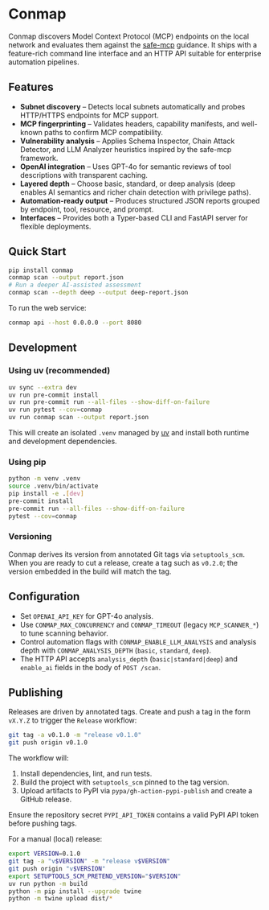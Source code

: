 # Conmap

Conmap discovers Model Context Protocol (MCP) endpoints on the local network and evaluates them against the [safe-mcp](https://github.com/fkautz/safe-mcp) guidance. It ships with a feature-rich command line interface and an HTTP API suitable for enterprise automation pipelines.

## Features

- **Subnet discovery** – Detects local subnets automatically and probes HTTP/HTTPS endpoints for MCP support.
- **MCP fingerprinting** – Validates headers, capability manifests, and well-known paths to confirm MCP compatibility.
- **Vulnerability analysis** – Applies Schema Inspector, Chain Attack Detector, and LLM Analyzer heuristics inspired by the safe-mcp framework.
- **OpenAI integration** – Uses GPT-4o for semantic reviews of tool descriptions with transparent caching.
- **Layered depth** – Choose basic, standard, or deep analysis (deep enables AI semantics and richer chain detection with privilege paths).
- **Automation-ready output** – Produces structured JSON reports grouped by endpoint, tool, resource, and prompt.
- **Interfaces** – Provides both a Typer-based CLI and FastAPI server for flexible deployments.

## Quick Start

```bash
pip install conmap
conmap scan --output report.json
# Run a deeper AI-assisted assessment
conmap scan --depth deep --output deep-report.json
```

To run the web service:

```bash
conmap api --host 0.0.0.0 --port 8080
```

## Development

### Using uv (recommended)

```bash
uv sync --extra dev
uv run pre-commit install
uv run pre-commit run --all-files --show-diff-on-failure
uv run pytest --cov=conmap
uv run conmap scan --output report.json
```

This will create an isolated `.venv` managed by [uv](https://github.com/astral-sh/uv) and install both runtime and development dependencies.

### Using pip

```bash
python -m venv .venv
source .venv/bin/activate
pip install -e .[dev]
pre-commit install
pre-commit run --all-files --show-diff-on-failure
pytest --cov=conmap
```

### Versioning

Conmap derives its version from annotated Git tags via `setuptools_scm`. When you are ready to cut a
release, create a tag such as `v0.2.0`; the version embedded in the build will match the tag.

## Configuration

- Set `OPENAI_API_KEY` for GPT-4o analysis.
- Use `CONMAP_MAX_CONCURRENCY` and `CONMAP_TIMEOUT` (legacy `MCP_SCANNER_*`) to tune scanning behavior.
- Control automation flags with `CONMAP_ENABLE_LLM_ANALYSIS` and analysis depth with `CONMAP_ANALYSIS_DEPTH` (`basic`, `standard`, `deep`).
- The HTTP API accepts `analysis_depth` (`basic|standard|deep`) and `enable_ai` fields in the body of `POST /scan`.

## Publishing

Releases are driven by annotated tags. Create and push a tag in the form `vX.Y.Z` to trigger the
`Release` workflow:

```bash
git tag -a v0.1.0 -m "release v0.1.0"
git push origin v0.1.0
```

The workflow will:

1. Install dependencies, lint, and run tests.
2. Build the project with `setuptools_scm` pinned to the tag version.
3. Upload artifacts to PyPI via `pypa/gh-action-pypi-publish` and create a GitHub release.

Ensure the repository secret `PYPI_API_TOKEN` contains a valid PyPI API token before pushing tags.

For a manual (local) release:

```bash
export VERSION=0.1.0
git tag -a "v$VERSION" -m "release v$VERSION"
git push origin "v$VERSION"
export SETUPTOOLS_SCM_PRETEND_VERSION="$VERSION"
uv run python -m build
python -m pip install --upgrade twine
python -m twine upload dist/*
```
